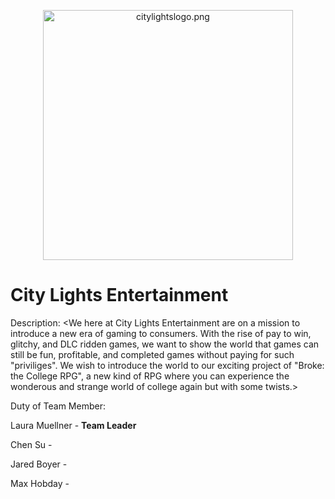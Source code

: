
<p align="center">
    <img
      alt= citylightslogo.png
      src= citylightslogo.png
      width="400"
    />
</p>

# City Lights Entertainment
Description: <We here at City Lights Entertainment are on a mission to introduce a new era of gaming to consumers. With the rise of pay to win, glitchy, and DLC ridden games, we want to show the world that games can still be fun, profitable, and completed games without paying for such "priviliges". We wish to introduce the world to our exciting project of "Broke: the College RPG", a new kind of RPG where you can experience the wonderous and strange world of college again but with some twists.>


Duty of Team Member:

Laura Muellner    -  <Programmer>**Team Leader**

Chen Su           -  <Programmer>

Jared Boyer       -  <Programmer>

Max Hobday        -  <Programmer>


